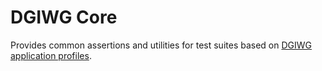 # DGIWG Core

Provides common assertions and utilities for test suites based on [DGIWG application 
profiles](https://www.dgiwg.org/dgiwg/htm/documents/standards_implementation_profiles.htm).
